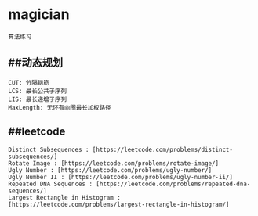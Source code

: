 # magician
    算法练习
##动态规划
---
    CUT: 分隔钢筋
    LCS: 最长公共子序列
    LIS: 最长递增子序列
    MaxLength: 无环有向图最长加权路径
##leetcode
---
    Distinct Subsequences : [https://leetcode.com/problems/distinct-subsequences/]
    Rotate Image : [https://leetcode.com/problems/rotate-image/]
    Ugly Number : [https://leetcode.com/problems/ugly-number/]
    Ugly Number II : [https://leetcode.com/problems/ugly-number-ii/]
    Repeated DNA Sequences : [https://leetcode.com/problems/repeated-dna-sequences/]
    Largest Rectangle in Histogram : [https://leetcode.com/problems/largest-rectangle-in-histogram/]